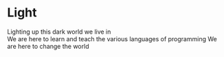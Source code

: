 # Light
Lighting up this dark world we live in   
We are here to learn and teach the various languages of programming
We are here to change the world
